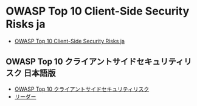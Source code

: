 # OWASP Top 10 Client-Side Security Risks ja

- [OWASP Top 10 Client-Side Security Risks ja](README.md)

## OWASP Top 10 クライアントサイドセキュリティリスク 日本語版

- [OWASP Top 10 クライアントサイドセキュリティリスク](Document/index.md)
- [リーダー](Document/leaders.md)
